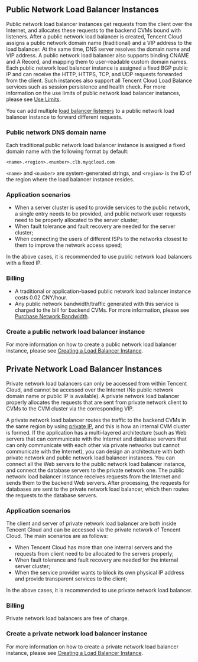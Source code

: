 ## Public Network Load Balancer Instances

Public network load balancer instances get requests from the client over the Internet, and allocates these requests to the backend CVMs bound with listeners. After a public network load balancer is created, Tencent Cloud assigns a public network domain name (traditional) and a VIP address to the load balancer. At the same time, DNS server resolves the domain name and VIP address. A public network load balancer also supports binding CNAME and A Record, and mapping them to user-readable custom domain names. Each public network load balancer instance is assigned a fixed BGP public IP and can receive the HTTP, HTTPS, TCP, and UDP requests forwarded from the client. Such instances also support all Tencent Cloud Load Balance services such as session persistence and health check. For more information on the use limits of public network load balancer instances, please see [Use Limits](/doc/product/214/6187).

You can add multiple [load balancer listeners](/doc/product/214/6151) to a public network load balancer instance to forward different requests.

### Public network DNS domain name

Each traditional public network load balancer instance is assigned a fixed domain name with the following format by default:

```
<name>.<region>.<number>.clb.myqcloud.com 
```

`<name>` and `<number>` are system-generated strings, and `<region>` is the ID of the region where the load balancer instance resides.

### Application scenarios
- When a server cluster is used to provide services to the public network, a single entry needs to be provided, and public network user requests need to be properly allocated to the server cluster;
- When fault tolerance and fault recovery are needed for the server cluster;
- When connecting the users of different ISPs to the networks closest to them to improve the network access speed;

In the above cases, it is recommended to use public network load balancers with a fixed IP.

### Billing
- A traditional or application-based public network load balancer instance costs 0.02 CNY/hour.
- Any public network bandwidth/traffic generated with this service is charged to the bill for backend CVMs. For more information, please see [Purchase Network Bandwidth](https://cloud.tencent.com/doc/product/213/509).

### Create a public network load balancer instance
For more information on how to create a public network load balancer instance, please see [Creating a Load Balancer Instance](/doc/product/214/6149).

## Private Network Load Balancer Instances

Private network load balancers can only be accessed from within Tencent Cloud, and cannot be accessed over the Internet (No public network domain name or public IP is available). A private network load balancer properly allocates the requests that are sent from private network client to CVMs to the CVM cluster via the corresponding VIP.

A private network load balancer routes the traffic to the backend CVMs in the same region by using [private IP](/doc/product/213/5225), and this is how an internal CVM cluster is formed. If the application has a multi-layered architecture (such as Web servers that can communicate with the Internet and database servers that can only communicate with each other via private networks but cannot communicate with the Internet), you can design an architecture with both private network and public network load balancer instances. You can connect all the Web servers to the public network load balancer instance, and connect the database servers to the private network one. The public network load balancer instance receives requests from the Internet and sends them to the backend Web servers. After processing, the requests for databases are sent to the private network load balancer, which then routes the requests to the database servers.

### Application scenarios

The client and server of private network load balancer are both inside Tencent Cloud and can be accessed via the private network of Tencent Cloud. The main scenarios are as follows:
- When Tencent Cloud has more than one internal servers and the requests from client need to be allocated to the servers properly;
- When fault tolerance and fault recovery are needed for the internal server cluster;
- When the service provider wants to block its own physical IP address and provide transparent services to the client;

In the above cases, it is recommended to use private network load balancer.

### Billing

Private network load balancers are free of charge. 

### Create a private network load balancer instance
For more information on how to create a private network load balancer instance, please see [Creating a Load Balancer Instance](/doc/product/214/6149).

